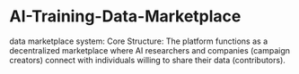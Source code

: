 # AI-Training-Data-Marketplace
 data marketplace system:  Core Structure: The platform functions as a decentralized marketplace where AI researchers and companies (campaign creators) connect with individuals willing to share their data (contributors). 
